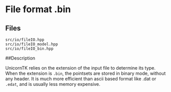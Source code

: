 #  File format .bin

## Files

```
src/io/fileIO.hpp  
src/io/fileIO_model.hpp  
src/io/fileIO_bin.hpp
```

##Description

UnicornTK relies on the extension of the input file to determine its type. When the extension is `.bin`, the pointsets are stored in binary mode, without any header. It is much more efficient than ascii based format like .dat or `.edat`, and is usually less memory expensive.
